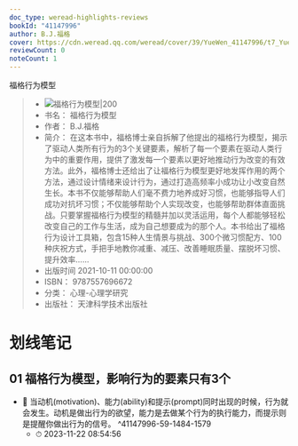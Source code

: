 ```yaml
---
doc_type: weread-highlights-reviews
bookId: "41147996"
author: B.J.福格
cover: https://cdn.weread.qq.com/weread/cover/39/YueWen_41147996/t7_YueWen_41147996.jpg
reviewCount: 0
noteCount: 1
---
```

 福格行为模型
> - ![ 福格行为模型|200](https://cdn.weread.qq.com/weread/cover/39/YueWen_41147996/t7_YueWen_41147996.jpg)
> - 书名： 福格行为模型
> - 作者： B.J.福格
> - 简介： 在这本书中，福格博士亲自拆解了他提出的福格行为模型，揭示了驱动人类所有行为的3个关键要素，解析了每一个要素在驱动人类行为中的重要作用，提供了激发每一个要素以更好地推动行为改变的有效方法。此外，福格博士还给出了让福格行为模型更好地发挥作用的两个方法，通过设计情绪来设计行为，通过打造高频率小成功让小改变自然生长。本书不仅能够帮助人们毫不费力地养成好习惯，也能够指导人们成功对抗坏习惯；不仅能够帮助个人实现改变，也能够帮助群体直面挑战。只要掌握福格行为模型的精髓并加以灵活运用，每个人都能够轻松改变自己的工作与生活，成为自己想要成为的那个人。本书给出了福格行为设计工具箱，包含15种人生情景与挑战、300个微习惯配方、100种庆祝方式，手把手地教你减重、减压、改善睡眠质量、摆脱坏习惯、提升效率……
> - 出版时间 2021-10-11 00:00:00
> - ISBN： 9787557696672
> - 分类： 心理-心理学研究
> - 出版社： 天津科学技术出版社

# 划线笔记

## 01 福格行为模型，影响行为的要素只有3个


- 📌 当动机(motivation)、能力(ability)和提示(prompt)同时出现的时候，行为就会发生。动机是做出行为的欲望，能力是去做某个行为的执行能力，而提示则是提醒你做出行为的信号。 ^41147996-59-1484-1579
    - ⏱ 2023-11-22 08:54:56 
